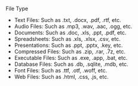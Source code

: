 File Type

- Text Files: Such as .txt, .docx, .pdf, .rtf, etc.
- Audio Files: Such as .mp3, .wav, .aac, .ogg, etc.
- Documents: Such as .doc, .xls, .ppt, .pdf, etc.
- Spreadsheets: Such as .xls, .xlsx, .csv, etc.
- Presentations: Such as .ppt, .pptx, .key, etc.
- Compressed Files: Such as .zip, .rar, .7z, etc.
- Executable Files: Such as .exe, .app, .bat, etc.
- Database Files: Such as .db, .sqlite, .mdb, etc.
- Font Files: Such as .ttf, .otf, .woff, etc.
- Web Files: Such as .html, .css, .js, etc.
